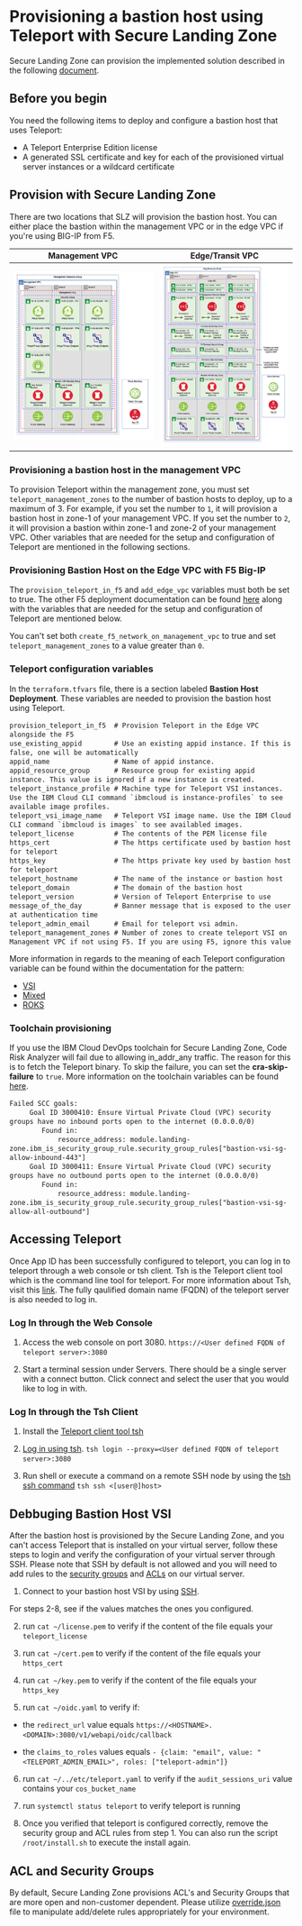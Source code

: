 # Provisioning a bastion host using Teleport with Secure Landing Zone

Secure Landing Zone can provision the implemented solution described in the following [document](https://cloud.ibm.com/docs/allowlist/framework-financial-services?topic=framework-financial-services-vpc-architecture-connectivity-bastion-tutorial-teleport).

## Before you begin

You need the following items to deploy and configure a bastion host that uses Teleport:

- A Teleport Enterprise Edition license
- A generated SSL certificate and key for each of the provisioned virtual server instances or a wildcard certificate

## Provision with Secure Landing Zone

There are two locations that SLZ will provision the bastion host.  You can either place the bastion within the management VPC or in the edge VPC if you're using BIG-IP from F5.

| Management VPC                                     | Edge/Transit VPC              |
| ---------------------------------------------------| ----------------------------- |
| ![management](../images/management-teleport.png)   | ![edge](../images/edge-f5.png)|

### Provisioning a bastion host in the management VPC

To provision Teleport within the management zone, you must set `teleport_management_zones` to the number of bastion hosts to deploy, up to a maximum of 3.  For example, if you set the number to `1`, it will provision a bastion host in zone-1 of your management VPC.  If you set the number to `2`, it will provision a bastion within zone-1 and zone-2 of your management VPC.  Other variables that are needed for the setup and configuration of Teleport are mentioned in the following sections.

### Provisioning Bastion Host on the Edge VPC with F5 Big-IP

The `provision_teleport_in_f5` and `add_edge_vpc` variables must both be set to true. The other F5 deployment documentation can be found [here](../f5-big-ip/f5-big-ip.md) along with the variables that are needed for the setup and configuration of Teleport are mentioned below.

You can't set both `create_f5_network_on_management_vpc` to true and set `teleport_management_zones` to a value greater than `0`.

### Teleport configuration variables

In the `terraform.tfvars` file, there is a section labeled **Bastion Host Deployment**.  These variables are needed to provision the bastion host using Teleport.

```
provision_teleport_in_f5  # Provision Teleport in the Edge VPC alongside the F5
use_existing_appid        # Use an existing appid instance. If this is false, one will be automatically
appid_name                # Name of appid instance.
appid_resource_group      # Resource group for existing appid instance. This value is ignored if a new instance is created.
teleport_instance_profile # Machine type for Teleport VSI instances. Use the IBM Cloud CLI command `ibmcloud is instance-profiles` to see available image profiles.
teleport_vsi_image_name   # Teleport VSI image name. Use the IBM Cloud CLI command `ibmcloud is images` to see availabled images.
teleport_license          # The contents of the PEM license file
https_cert                # The https certificate used by bastion host for teleport
https_key                 # The https private key used by bastion host for teleport
teleport_hostname         # The name of the instance or bastion host
teleport_domain           # The domain of the bastion host
teleport_version          # Version of Teleport Enterprise to use
message_of_the_day        # Banner message that is exposed to the user at authentication time
teleport_admin_email      # Email for teleport vsi admin.
teleport_management_zones # Number of zones to create teleport VSI on Management VPC if not using F5. If you are using F5, ignore this value
```

More information in regards to the meaning of each Teleport configuration variable can be found within the documentation for the pattern:

- [VSI](../../patterns/vsi/README.md#module-variables)
- [Mixed](../../patterns/mixed/README.md#module-variables)
- [ROKS](../../patterns/roks/README.md#module-variables)


### Toolchain provisioning

If you use the IBM Cloud DevOps toolchain for Secure Landing Zone, Code Risk Analyzer will fail due to allowing in_addr_any traffic.  The reason for this is to fetch the Teleport binary.  To skip the failure, you can set the **cra-skip-failure** to `true`.  More information on the toolchain variables can be found [here](../toolchain/toolchain.md).

```
Failed SCC goals:
	 Goal ID 3000410: Ensure Virtual Private Cloud (VPC) security groups have no inbound ports open to the internet (0.0.0.0/0)
		Found in:
			resource_address: module.landing-zone.ibm_is_security_group_rule.security_group_rules["bastion-vsi-sg-allow-inbound-443"]
	 Goal ID 3000411: Ensure Virtual Private Cloud (VPC) security groups have no outbound ports open to the internet (0.0.0.0/0)
		Found in:
			resource_address: module.landing-zone.ibm_is_security_group_rule.security_group_rules["bastion-vsi-sg-allow-all-outbound"]
```

## Accessing Teleport

Once App ID has been successfully configured to teleport, you can log in to teleport through a web console or tsh client. Tsh is the Teleport client tool which is the command line tool for teleport. For more information about Tsh, visit this [link](https://goteleport.com/docs/server-access/guides/tsh/#installing-tsh). The fully qaulified domain name (FQDN) of the teleport server is also needed to log in.

### Log In through the Web Console

1. Access the web console on port 3080. ```https://<User defined FQDN of teleport server>:3080```

2. Start a terminal session under Servers. There should be a single server with a connect button. Click connect and select the user that you would like to log in with.

### Log In through the Tsh Client

1. Install the [Teleport client tool tsh](https://goteleport.com/docs/server-access/guides/tsh/#installing-tsh)

2. [Log in using tsh](https://goteleport.com/docs/server-access/guides/tsh/#logging-in). ```tsh login --proxy=<User defined FQDN of teleport server>:3080```

3. Run shell or execute a command on a remote SSH node by using the [tsh ssh command](https://goteleport.com/docs/setup/reference/cli/#tsh-ssh) ```tsh ssh <[user@]host>```

## Debbuging Bastion Host VSI

After the bastion host is provisioned by the Secure Landing Zone, and you can't access Teleport that is installed on your virtual server, follow these steps to login and verify the configuration of your virtual server through SSH.  Please note that SSH by default is not allowed and you will need to add rules to the [security groups](https://cloud.ibm.com/vpc-ext/network/securityGroups) and [ACLs](https://cloud.ibm.com/vpc-ext/network/acl) on our virtual server.

1. Connect to your bastion host VSI by using [SSH](https://cloud.ibm.com/docs/vpc?topic=vpc-vsi_is_connecting_linux).

For steps 2-8, see if the values matches the ones you configured.

2. run ```cat ~/license.pem``` to verify if the content of the file equals your ```teleport_license```

3. run ```cat ~/cert.pem``` to verify if the content of the file equals your ```https_cert```

4. run ```cat ~/key.pem``` to verify if the content of the file equals your ```https_key```

5. run ```cat ~/oidc.yaml``` to verify if:
- the ```redirect_url``` value equals ```https://<HOSTNAME>.<DOMAIN>:3080/v1/webapi/oidc/callback```

- the ```claims_to_roles``` values equals  ```- {claim: "email", value: "<TELEPORT_ADMIN_EMAIL>", roles: ["teleport-admin"]}```

6. run ```cat ~/../etc/teleport.yaml``` to verify if the ```audit_sessions_uri``` value contains your ```cos_bucket_name```

7. run ```systemctl status teleport``` to verify teleport is running

8. Once you verified that teleport is configured correctly, remove the security group and ACL rules from step 1. You can also run the script `/root/install.sh` to execute the install again.

## ACL and Security Groups

By default, Secure Landing Zone provisions ACL's and Security Groups that are more open and non-customer dependent.  Please utilize [override.json](../../README.md#using-overridejson) file to manipulate add/delete rules appropriately for your environment.
